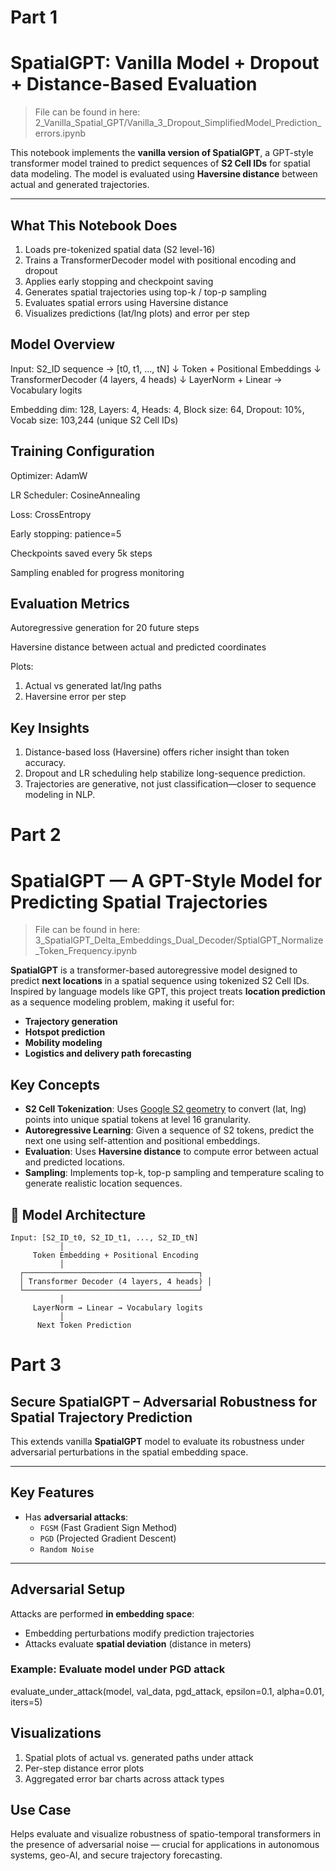 # Part 1 

# SpatialGPT: Vanilla Model + Dropout + Distance-Based Evaluation

> File can be found in here: 2_Vanilla_Spatial_GPT/Vanilla_3_Dropout_SimplifiedModel_Prediction_errors.ipynb

This notebook implements the **vanilla version of SpatialGPT**, a GPT-style transformer model trained to predict sequences of **S2 Cell IDs** for spatial data modeling. 
The model is evaluated using **Haversine distance** between actual and generated trajectories.

---

## What This Notebook Does

1. Loads pre-tokenized spatial data (S2 level-16)  
2. Trains a TransformerDecoder model with positional encoding and dropout  
3. Applies early stopping and checkpoint saving  
4. Generates spatial trajectories using top-k / top-p sampling  
5. Evaluates spatial errors using Haversine distance  
6. Visualizes predictions (lat/lng plots) and error per step  


## Model Overview

Input: S2_ID sequence → [t0, t1, ..., tN]
           ↓
Token + Positional Embeddings
           ↓
TransformerDecoder (4 layers, 4 heads)
           ↓
LayerNorm + Linear → Vocabulary logits


Embedding dim: 128, Layers: 4, Heads: 4, Block size: 64, Dropout: 10%, Vocab size: 103,244 (unique S2 Cell IDs)

## Training Configuration
Optimizer: AdamW

LR Scheduler: CosineAnnealing

Loss: CrossEntropy

Early stopping: patience=5

Checkpoints saved every 5k steps

Sampling enabled for progress monitoring

## Evaluation Metrics
Autoregressive generation for 20 future steps

Haversine distance between actual and predicted coordinates

Plots:
1. Actual vs generated lat/lng paths
2. Haversine error per step

## Key Insights
1. Distance-based loss (Haversine) offers richer insight than token accuracy.
2. Dropout and LR scheduling help stabilize long-sequence prediction.
3. Trajectories are generative, not just classification—closer to sequence modeling in NLP.


# Part 2

# SpatialGPT — A GPT-Style Model for Predicting Spatial Trajectories

> File can be found in here: 3_SpatialGPT_Delta_Embeddings_Dual_Decoder/SptialGPT_Normalize_Token_Frequency.ipynb

**SpatialGPT** is a transformer-based autoregressive model designed to predict **next locations** in a spatial sequence using tokenized S2 Cell IDs. 
Inspired by language models like GPT, this project treats **location prediction** as a sequence modeling problem, making it useful for:

- **Trajectory generation**
- **Hotspot prediction**
- **Mobility modeling**
- **Logistics and delivery path forecasting**


## Key Concepts

- **S2 Cell Tokenization**: Uses [Google S2 geometry](https://s2geometry.io/) to convert (lat, lng) points into unique spatial tokens at level 16 granularity.
- **Autoregressive Learning**: Given a sequence of S2 tokens, predict the next one using self-attention and positional embeddings.
- **Evaluation**: Uses **Haversine distance** to compute error between actual and predicted locations.
- **Sampling**: Implements top-k, top-p sampling and temperature scaling to generate realistic location sequences.


## 🔧 Model Architecture
```text
Input: [S2_ID_t0, S2_ID_t1, ..., S2_ID_tN]
           │
     Token Embedding + Positional Encoding
           │
  ┌───────────────────────────────────────┐
  │ Transformer Decoder (4 layers, 4 heads) │
  └───────────────────────────────────────┘
           │
     LayerNorm → Linear → Vocabulary logits
           │
      Next Token Prediction
```

# Part 3
## Secure SpatialGPT – Adversarial Robustness for Spatial Trajectory Prediction

This extends vanilla **SpatialGPT** model to evaluate its robustness under adversarial perturbations in the spatial embedding space.

---

## Key Features
- Has **adversarial attacks**:
  - `FGSM` (Fast Gradient Sign Method)
  - `PGD` (Projected Gradient Descent)
  - `Random Noise`

---

## Adversarial Setup

Attacks are performed **in embedding space**:
- Embedding perturbations modify prediction trajectories
- Attacks evaluate **spatial deviation** (distance in meters)

### Example: Evaluate model under PGD attack
evaluate_under_attack(model, val_data, pgd_attack, epsilon=0.1, alpha=0.01, iters=5)


## Visualizations
1. Spatial plots of actual vs. generated paths under attack
2. Per-step distance error plots
3. Aggregated error bar charts across attack types

## Use Case
Helps evaluate and visualize robustness of spatio-temporal transformers in the presence of adversarial noise — crucial for applications in autonomous systems, geo-AI, and secure trajectory forecasting.